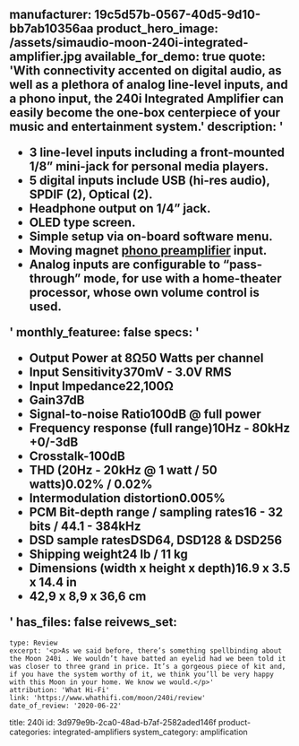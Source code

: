 manufacturer: 19c5d57b-0567-40d5-9d10-bb7ab10356aa
product_hero_image: /assets/simaudio-moon-240i-integrated-amplifier.jpg
available_for_demo: true
quote: 'With connectivity accented on digital audio, as well as a plethora of analog line-level inputs, and a phono input, the 240i Integrated Amplifier can easily become the one-box centerpiece of your music and entertainment system.'
description: '<ul><li>3 line-level inputs including a front-mounted 1/8” mini-jack for personal media players.</li><li>5 digital inputs include USB (hi-res audio), SPDIF (2), Optical (2).</li><li>Headphone output on 1/4” jack.</li><li>OLED type screen.</li><li>Simple setup via on-board software menu.</li><li>Moving magnet&nbsp;<a href="https://simaudio.com/fr/categorie-produit/preamplificateurs-phono/">phono preamplifier</a>&nbsp;input.</li><li>Analog inputs are configurable to “pass-through” mode, for use with a home-theater processor, whose own volume control is used.</li></ul>'
monthly_featuree: false
specs: '<ul><li>Output Power at 8Ω50 Watts per channel</li><li>Input Sensitivity370mV - 3.0V RMS</li><li>Input Impedance22,100Ω</li><li>Gain37dB</li><li>Signal-to-noise Ratio100dB @ full power</li><li>Frequency response (full range)10Hz - 80kHz +0/-3dB</li><li>Crosstalk-100dB</li><li>THD (20Hz - 20kHz @ 1 watt / 50 watts)0.02% / 0.02%</li><li>Intermodulation distortion0.005%</li><li>PCM Bit-depth range / sampling rates16 - 32 bits / 44.1 - 384kHz</li><li>DSD sample ratesDSD64, DSD128 &amp; DSD256</li><li>Shipping weight24 lb / 11 kg</li><li>Dimensions (width x height x depth)16.9 x 3.5 x 14.4 in</li><li>42,9 x 8,9 x 36,6 cm</li></ul>'
has_files: false
reivews_set:
  -
    type: Review
    excerpt: '<p>As we said before, there’s something spellbinding about the Moon 240i . We wouldn’t have batted an eyelid had we been told it was closer to three grand in price. It’s a gorgeous piece of kit and, if you have the system worthy of it, we think you’ll be very happy with this Moon in your home. We know we would.</p>'
    attribution: 'What Hi-Fi'
    link: 'https://www.whathifi.com/moon/240i/review'
    date_of_review: '2020-06-22'
title: 240i
id: 3d979e9b-2ca0-48ad-b7af-2582aded146f
product-categories: integrated-amplifiers
system_category: amplification
